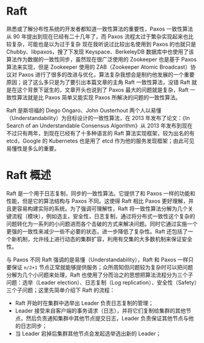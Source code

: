 # Raft

熟悉或了解分布性系统的开发者都知道一致性算法的重要性，Paxos 一致性算法从 90 年提出到现在已经有二十几年了，而 Paxos 流程太过于繁杂实现起来也比较复杂，可能也是以为过于复杂 现在我听说过比较出名使用到 Paxos 的也就只是 Chubby、libpaxos，搜了下发现 Keyspace、BerkeleyDB 数据库中也使用了该算法作为数据的一致性同步，虽然现在很广泛使用的 Zookeeper 也是基于 Paxos 算法来实现，但是 Zookeeper 使用的 ZAB（Zookeeper Atomic Broadcast）协议对 Paxos 进行了很多的改进与优化，算法复杂我想会是制约他发展的一个重要原因；说了这么多只是为了要引出本篇文章的主角 Raft 一致性算法，没错 Raft 就是在这个背景下诞生的，文章开头也说到了 Paxos 最大的问题就是复杂，Raft 一致性算法就是比 Paxos 简单又能实现 Paxos 所解决的问题的一致性算法。

Raft 是斯坦福的 Diego Ongaro、John Ousterhout 两个人以易懂（Understandability）为目标设计的一致性算法，在 2013 年发布了论文：《In Search of an Understandable Consensus Algorithm》从 2013 年发布到现在不过只有两年，到现在已经有了十多种语言的 Raft 算法实现框架，较为出名的有 etcd，Google 的 Kubernetes 也是用了 etcd 作为他的服务发现框架；由此可见易懂性是多么的重要。

# Raft 概述

Raft 是一个用于日志复制，同步的一致性算法。它提供了和 Paxos 一样的功能和性能，但是它的算法结构与 Paxos 不同。这使得 Raft 相比 Paxos 更好理解，并且更容易构建实际的系统。为了强调可理解性，Raft 将一致性算法分解为几个关键流程（模块），例如选主，安全性，日志复制，通过将分布式一致性这个复杂的问题转化为一系列的小问题进而各个击破的方式来解决问题。同时它通过实施一个更强的一致性来减少一些不必要的状态，进一步降低了复杂性。Raft 还包括了一个新机制，允许线上进行动态的集群扩容，利用有交集的大多数机制来保证安全性。

与 Paxos 不同 Raft 强调的是易懂（Understandability），Raft 和 Paxos 一样只要保证 `n/2+1` 节点正常就能够提供服务；众所周知但问题较为复杂时可以把问题分解为几个小问题来处理，Raft 也使用了分而治之的思想把算法流程分为三个子问题：选举（Leader election）、日志复制（Log replication）、安全性（Safety）三个子问题；这里先简单介绍下 Raft 的流程：

- Raft 开始时在集群中选举出 Leader 负责日志复制的管理；
- Leader 接受来自客户端的事务请求（日志），并将它们复制给集群的其他节点，然后负责通知集群中其他节点提交日志，Leader 负责保证其他节点与他的日志同步；
- 当 Leader 宕掉后集群其他节点会发起选举选出新的 Leader；
